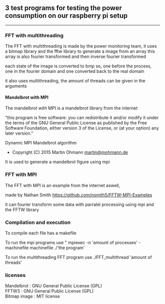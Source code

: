 ## 3 test programs for testing the power consumption on our raspberry pi setup

----

### FFT with multithreading 

 The FFT with multithreading is made by the power monitoring team,
 it uses a bitmap library and the fftw library to generate a image from an array 
 this array is also fourier transformed and then inverse fourier transformed 

 each state of the image is converted to bmp so, 
 one before the process, one in the fourier domain and one converted back to the real domain  

 it also uses multithreading, the amount of threads can be given in the arguments 
 
#### Mandelbrot with MPI

 The mandelbrot with MPI
 is a mandelbrot library from the internet 
 
 "this program is free software: you can redistribute it and/or modify
 it under the terms of the GNU General Public License as published by
 the Free Software Foundation, either version 3 of the License, or
 (at your option) any later version."

 Dynamic MPI Mandelbrot algorithm
 * Copyright (C) 2015  Martin Ohmann <martin@mohmann.de>

It is used to generate a mandelbrot figure using mpi

### FFT with MPI 

The FFT with MPI is an example from the internet aswell,

made by Nathan Smith
<https://github.com/nsmith5/FFTW-MPI-Examples>

it can fourier transform some data with parralel processing using mpi and the FFTW library

### Compilation and execution 

 To compile each file has a makefile 

 To run the mpi programs use " mpiexec -n 'amount of processes' -machinefile machinefile ./'the program' 

 To run the multithreading FFT program use ./FFT_multithread 'amount of threads'
 
 
### licenses 

 Mandelbrot   : GNU General Public License (GPL)  
 FFTW3        : GNU General Public License (GPL)  
 Bitmap image : MIT license
